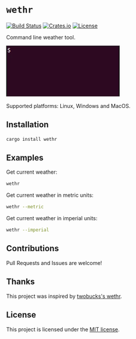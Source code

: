 # `wethr`

[![Build Status][travis-badge]][travis-url]
[![Crates.io][crates-badge]][crates-url]
[![License][license-badge]][license-url]

Command line weather tool.

![wethr](wethr.gif)

Supported platforms: Linux, Windows and MacOS.

## Installation

```bash
cargo install wethr
```

## Examples

Get current weather:

```bash
wethr
```

Get current weather in metric units:

```bash
wethr --metric
```

Get current weather in imperial units:

```bash
wethr --imperial
```

## Contributions

Pull Requests and Issues are welcome!

## Thanks

This project was inspired by [twobucks's wethr][wethr].

## License

This project is licensed under the [MIT license](LICENSE).

[travis-badge]: https://travis-ci.org/risoflora/wethr.svg
[travis-url]: https://travis-ci.org/risoflora/wethr
[crates-badge]: https://img.shields.io/crates/v/wethr.svg
[crates-url]: https://crates.io/crates/wethr
[license-badge]: https://img.shields.io/crates/l/wethr.svg
[license-url]: https://github.com/risoflora/wethr#license
[wethr]: https://github.com/twobucks/wethr
